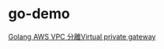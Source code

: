 # go-demo
[Golang AWS VPC 分離Virtual private gateway](https://matthung0807.blogspot.com/2023/02/go-detach-aws-vpc-virtual-private-gateway.html)
